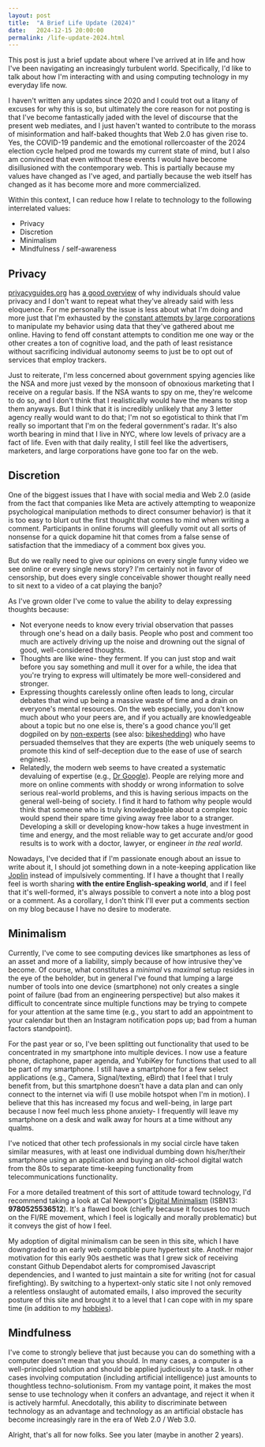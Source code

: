 ```yaml
---
layout: post
title:  "A Brief Life Update (2024)"
date:   2024-12-15 20:00:00
permalink: /life-update-2024.html
---
```


This post is just a brief update about where I've arrived at in life and how I've been navigating an increasingly turbulent world.  Specifically, I'd like to talk about how I'm interacting with and using computing technology in my everyday life now.

I haven't written any updates since 2020 and I could trot out a litany of excuses for why this is so, but ultimately the core reason for not posting is that I've become fantastically jaded with the level of discourse that the present web mediates, and I just haven't wanted to contribute to the morass of misinformation and half-baked thoughts that Web 2.0 has given rise to.  Yes, the COVID-19 pandemic and the emotional rollercoaster of the 2024 election cycle helped prod me towards my current state of mind, but I also am convinced that even without these events I would have become disillusioned with the contemporary web.  This is partially because my values have changed as I've aged, and partially because the web itself has changed as it has become more and more commercialized.

Within this context, I can reduce how I relate to technology to the following interrelated values:

* Privacy
* Discretion
* Minimalism
* Mindfulness / self-awareness

## Privacy

[privacyguides.org](https://www.privacyguides.org/en/basics/why-privacy-matters/) has [a good overview](https://www.privacyguides.org/en/basics/why-privacy-matters/) of why individuals should value privacy and I don't want to repeat what they've already said with less eloquence.  For me personally the issue is less about what I'm doing and more just that I'm exhausted by the [constant attempts by large corporations](https://www.theatlantic.com/technology/archive/2014/06/everything-we-know-about-facebooks-secret-mood-manipulation-experiment/373648/) to manipulate my behavior using data that they've gathered about me online.  Having to fend off constant attempts to condition me one way or the other creates a ton of cognitive load, and the path of least resistance without sacrificing individual autonomy seems to just be to opt out of services that employ trackers.

Just to reiterate, I'm less concerned about government spying agencies like the NSA and more just vexed by the monsoon of obnoxious marketing that I receive on a regular basis.  If the NSA wants to spy on me, they're welcome to do so, and I don't think that I realistically would have the means to stop them anyways.  But I think that it is incredibly unlikely that any 3 letter agency really would want to do that; I'm not so egotistical to think that I'm really so important that I'm on the federal government's radar.  It's also worth bearing in mind that I live in NYC, where low levels of privacy are a fact of life.  Even with that daily reality, I still feel like the advertisers, marketers, and large corporations have gone too far on the web.

## Discretion

One of the biggest issues that I have with social media and Web 2.0 (aside from the fact that companies like Meta are actively attempting to weaponize psychological manipulation methods to direct consumer behavior) is that it is too easy to blurt out the first thought that comes to mind when writing a comment.  Participants in online forums will gleefully vomit out all sorts of nonsense for a quick dopamine hit that comes from a false sense of satisfaction that the immediacy of a comment box gives you.

But do we really need to give our opinions on every single funny video we see online or every single news story?  I'm certainly not in favor of censorship, but does every single conceivable shower thought really need to sit next to a video of a cat playing the banjo?

As I've grown older I've come to value the ability to delay expressing thoughts because:

* Not everyone needs to know every trivial observation that passes through one's head on a daily basis.  People who post and comment too much are actively driving up the noise and drowning out the signal of good, well-considered thoughts. 
* Thoughts are like wine- they ferment.  If you can just stop and wait before you say something and mull it over for a while, the idea that you're trying to express will ultimately be more well-considered and stronger.
* Expressing thoughts carelessly online often leads to long, circular debates that wind up being a massive waste of time and a drain on everyone's mental resources.  On the web especially, you don't know much about who your peers are, and if you actually are knowledgeable about a topic but no one else is, there's a good chance you'll get dogpiled on by [non-experts](https://en.wikipedia.org/wiki/Wikipedia:Randy_in_Boise) (see also: [bikeshedding](https://en.wikipedia.org/wiki/Law_of_triviality)) who have persuaded themselves that they are experts (the web uniquely seems to promote this kind of self-deception due to the ease of use of search engines).
* Relatedly, the modern web seems to have created a systematic devaluing of expertise (e.g., [Dr Google](https://theconversation.com/the-rise-of-dr-google-the-risks-of-self-diagnosis-and-searching-symptoms-online-180278)).  People are relying more and more on online comments with shoddy or wrong information to solve serious real-world problems, and this is having serious impacts on the general well-being of society.  I find it hard to fathom why people would think that someone who is truly knowledgeable about a complex topic would spend their spare time giving away free labor to a stranger.  Developing a skill or developing know-how takes a huge investment in time and energy, and the most reliable way to get accurate and/or good results is to work with a doctor, lawyer, or engineer *in the real world*.

Nowadays, I've decided that if I'm passionate enough about an issue to write about it, I should jot something down in a note-keeping application like [Joplin](https://joplinapp.org/) instead of impulsively commenting.  If I have a thought that I really feel is worth sharing **with the entire English-speaking world**, and if I feel that it's well-formed, it's always possible to convert a note into a blog post or a comment.  As a corollary, I don't think I'll ever put a comments section on my blog because I have no desire to moderate.

## Minimalism

Currently, I've come to see computing devices like smartphones as less of an asset and more of a liability, simply because of how intrusive they've become.  Of course, what constitutes a *minimal* vs *maximal* setup resides in the eye of the beholder, but in general I've found that lumping a large number of tools into one device (smartphone) not only creates a single point of failure (bad from an engineering perspective) but also makes it difficult to concentrate since multiple functions may be trying to compete for your attention at the same time (e.g., you start to add an appointment to your calendar but then an Instagram notification pops up; bad from a human factors standpoint).

For the past year or so, I've been splitting out functionality that used to be concentrated in my smartphone into multiple devices.  I now use a feature phone, dictaphone, paper agenda, and YubiKey for functions that used to all be part of my smartphone.  I still have a smartphone for a few select applications (e.g., Camera, Signal/texting, eBird) that I feel that I truly benefit from, but this smartphone doesn't have a data plan and can only connect to the internet via wifi (I use mobile hotspot when I'm in motion).  I believe that this has increased my focus and well-being, in large part because I now feel much less phone anxiety- I frequently will leave my smartphone on a desk and walk away for hours at a time without any qualms.

I've noticed that other tech professionals in my social circle have taken similar measures, with at least one individual dumbing down his/her/their smartphone using an application and buying an old-school digital watch from the 80s to separate time-keeping functionality from telecommunications functionality.

For a more detailed treatment of this sort of attitude toward technology, I'd recommend taking a look at Cal Newport's [Digital Minimalism](https://www.biblio.com/9780525536512) (ISBN13: **9780525536512**).  It's a flawed book (chiefly because it focuses too much on the FI/RE movement, which I feel is logically and morally problematic) but it conveys the gist of how I feel.

My adoption of digital minimalism can be seen in this site, which I have downgraded to an early web compatible pure hypertext site.  Another major motivation for this early 90s aesthetic was that I grew sick of receiving constant Github Dependabot alerts for compromised Javascript dependencies, and I wanted to just maintain a site for writing (not for casual firefighting).  By switching to a hypertext-only static site I not only removed a relentless onslaught of automated emails, I also improved the security posture of this site and brought it to a level that I can cope with in my spare time (in addition to my [hobbies](hobbies.html)).

## Mindfulness

I've come to strongly believe that just because you can do something with a computer doesn't mean that you should.  In many cases, a computer is a well-principled solution and should be applied judiciously to a task.  In other cases involving computation (including artificial intelligence) just amounts to thoughtless techno-solutionism.  From my vantage point, it makes the most sense to use technology when it confers an advantage, and reject it when it is actively harmful.  Anecdotally, this ability to discriminate between technology as an advantage and technology as an artificial obstacle has become increasingly rare in the era of Web 2.0 / Web 3.0.

Alright, that's all for now folks.  See you later (maybe in another 2 years).